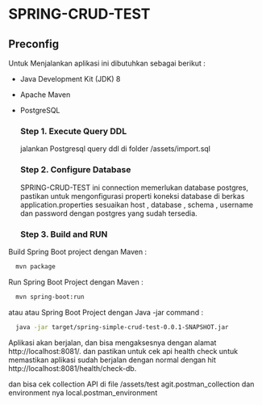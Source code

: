 # SPRING-CRUD-TEST

## Preconfig

Untuk Menjalankan aplikasi ini dibutuhkan sebagai berikut :
- Java Development Kit (JDK) 8 
- Apache Maven
- PostgreSQL

  ### Step 1. Execute Query DDL

  jalankan Postgresql query ddl di folder /assets/import.sql

    ### Step 2. Configure Database
  
  SPRING-CRUD-TEST ini connection memerlukan database postgres, pastikan untuk mengonfigurasi properti koneksi database di berkas application.properties
  sesuaikan  host , database , schema , username dan password dengan postgres yang sudah tersedia.

  ### Step 3. Build and RUN  

Build Spring Boot project dengan Maven : 

```bash
  mvn package
```
Run Spring Boot Project dengan Maven :

```bash
  mvn spring-boot:run
```
atau atau Spring Boot Project dengan Java -jar command :
```bash
  java -jar target/spring-simple-crud-test-0.0.1-SNAPSHOT.jar
```
Aplikasi akan berjalan, dan  bisa mengaksesnya dengan alamat http://localhost:8081/. dan pastikan untuk cek api health check untuk memastikan
aplikasi sudah berjalan dengan normal dengan hit http://localhost:8081/health/check-db.

dan bisa cek collection API di file /assets/test agit.postman_collection dan environment nya local.postman_environment
  


